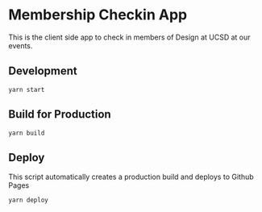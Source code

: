 # Membership Checkin App

This is the client side app to check in members of Design at UCSD at our events.

## Development

```shell
yarn start
```

## Build for Production

```shell
yarn build
```

## Deploy

This script automatically creates a production build and deploys to Github Pages

```shell
yarn deploy
```
